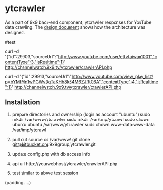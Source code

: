 # ytcrawler

As a part of 9x9 back-end component, ytcrawler responses for YouTube data crawling.
The [design document](https://docs.google.com/document/d/1_NM3ZrVxk3f-6A_yeX53G9xDRknxu1fw3wLjIuHKoeY/edit?usp=sharing) shows how the architecture was designed.

#test

curl -d '{"id":29903,"sourceUrl":"http://www.youtube.com/user/ettvtaiwan1001","contentType":3,"isRealtime":1}' http://channelwatch.9x9.tv/ytcrawler/crawlerAPI.php

curl -d '{"id":29913,"sourceUrl":"http://www.youtube.com/view_play_list?p=bYMfMn1wPGWvDqTaKHh8k64M6ZJRtG6A","contentType":4,"isRealtime":1}' http://channelwatch.9x9.tv/ytcrawler/crawlerAPI.php

## Installation
1. prepare directories and ownership
(login as account "ubuntu")
sudo mkdir /var/www/ytcrawler
sudo mkdir /var/tmp/ytcrawl
sudo chown ubuntu:ubuntu /var/www/ytcrawler
sudo chown www-data:www-data /var/tmp/ytcrawl

2. pull out source
cd /var/www/
git clone git@bitbucket.org:9x9group/ytcrawler.git

3. update config.php with db access info

4. api url
   http://yourwebhost/ytcrawler/crawlerAPI.php

5. test
  similar to above test session




(padding ....)
